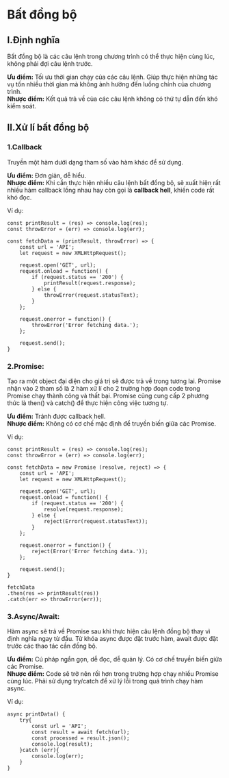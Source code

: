 # Bất đồng bộ

## I.Định nghĩa
Bất đồng bộ là các câu lệnh trong chương trình có thể thực hiện cùng lúc, không phải đợi câu lệnh trước.

**Ưu điểm:** Tối ưu thời gian chạy của các câu lệnh. Giúp thực hiện những tác vụ tốn nhiều thời gian mà không ảnh hưởng đến luồng chính của chương trình.\
**Nhược điểm:** Kết quả trả về của các câu lệnh không có thứ tự dẫn đến khó kiểm soát.

## II.Xử lí bất đồng bộ
### 1.Callback
Truyền một hàm dưới dạng tham số vào hàm khác để sử dụng.

**Ưu điểm:** Đơn giản, dễ hiểu.\
**Nhược điểm:** Khi cần thực hiện nhiều câu lệnh bất đồng bộ, sẽ xuất hiện rất nhiều hàm callback lồng nhau hay còn gọi là **callback hell**, khiến code rất khó đọc.

Ví dụ:
```
const printResult = (res) => console.log(res);
const throwError = (err) => console.log(err);

const fetchData = (printResult, throwError) => {
    const url = 'API';
    let request = new XMLHttpRequest();

    request.open('GET', url);
    request.onload = function() {
        if (request.status == '200') {
            printResult(request.response);
        } else {
            throwError(request.statusText); 
        }
    };

    request.onerror = function() {
        throwError('Error fetching data.');
    };

    request.send();
}
```

### 2.Promise:
Tạo ra một object đại diện cho giá trị sẽ được trả về trong tương lai. Promise nhận vào 2 tham số là 2 hàm xử lí cho 2 trường hợp đoạn code trong Promise chạy thành công và thất bại. Promise cũng cung cấp 2 phương thức là then() và catch() để thực hiện công việc tương tự.

**Ưu điểm:** Tránh được callback hell.\
**Nhược điểm:** Không có cơ chế mặc định để truyền biến giữa các Promise.

Ví dụ:
```
const printResult = (res) => console.log(res);
const throwError = (err) => console.log(err);

const fetchData = new Promise (resolve, reject) => {
    const url = 'API';
    let request = new XMLHttpRequest();

    request.open('GET', url);
    request.onload = function() {
        if (request.status == '200') {
            resolve(request.response);
        } else {
            reject(Error(request.statusText)); 
        }
    };

    request.onerror = function() {
        reject(Error('Error fetching data.'));
    };

    request.send();
}

fetchData
.then(res => printResult(res))
.catch(err => throwError(err));
```

### 3.Async/Await:
Hàm async sẽ trả về Promise sau khi thực hiện câu lệnh đồng bộ thay vì định nghĩa ngay từ đầu. Từ khóa async được đặt trước hàm, await được đặt trước các thao tác cần đồng bộ. 

**Ưu điểm:** Cú pháp ngắn gọn, dễ đọc, dễ quản lý. Có cơ chế truyền biến giữa các Promise.\
**Nhược điểm:** Code sẽ trở nên rối hơn trong trường hợp chạy nhiều Promise cùng lúc. Phải sử dụng try/catch để xử lý lỗi trong quá trình chạy hàm async.

Ví dụ:
```
async printData() {
    try{
        const url = 'API';
        const result = await fetch(url);
        const processed = result.json();
        console.log(result);
    }catch (err){
        console.log(err);
    }
}
```